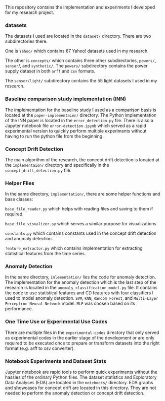 This repository contains the implementation and experiments I
developed for my research project.

### datasets

The datasets I used are located in the `dataset/` directory. There are two
subdirectories there.

One is `Yahoo/` which contains 67 Yahoo! datasets used in my research.

The other is `concepts/` which contains three other subdirectories,
`powers/`, `sensor`/, and `synthetic/`. The `powers/` subdirectory contains the
power supply dataset in both `arff` and `csv` formats.

The `sensor/light/` subdirectory contains the 55 light datasets I used in
my research.

### Baseline comparison study implementation (INN)

The implementation for the baseline study I used as a comparison basis is located
at the `paper-implementaion/` directory. The Python implementation of the INN paper
is located in the `error_detection.py` file. There is also a Jupyter notebook file
`error-detection.ipynb` which served as a rapid experimental version to
quickly perform multiple experiments without having to run the python file from the
beginning.

### Concept Drift Detection

The main algorithm of the research, the concept drift detection is located at
the `implementaion/` directory and specifically in the `concept_drift_detection.py`
file.

### Helper Files

In the same directory, `implementation/`, there are some helper functions and
base classes:

`base_file_reader.py` which helps with reading files and saving to them
if required.

`base_file_visualizer.py` which serves a similar purpose for visualizations.

`constants.py` which contains constants used in the concept drift detection
and anomaly detection.

`feature_extractor.py` which contains implementation for extracting statistical
features from the time series.

### Anomaly Detection

In the same directory, `imlementation/` lies the code for anomaly detection.
The implementation for the anomaly detection which is the last step of the research
is located in the `anomaly_classification_model.py` file.
It contains the code to use statistical features and CD features with four
classifiers I used to model anomaly detection. `SVM`, `KNN`, `Random Forest`, 
and `Multi-Layer Perceptron Neural Network` model. `MLP` was chosen based on its
performance.

### One Time Use or Experimental Use Codes

There are multiple files in the `experimental-codes` directory that only served
as experimental codes in the earlier stage of the development or are only
required to be executed once to prepare or transform datasets into the
right format (e.g. arff to csv converter).

### Notebook Experiments and Dataset Stats

Jupyter notebook are rapid tools to perform quick experiments without the hassles
of the ordinary Python files. The dataset statistics and Exploratory Data Analyses
(EDA) are located in the `notebooks/` directory. EDA graphs and showcases for
concept drift are located in this directory. They are not needed to perform the
anomaly detection or concept drift detection.
